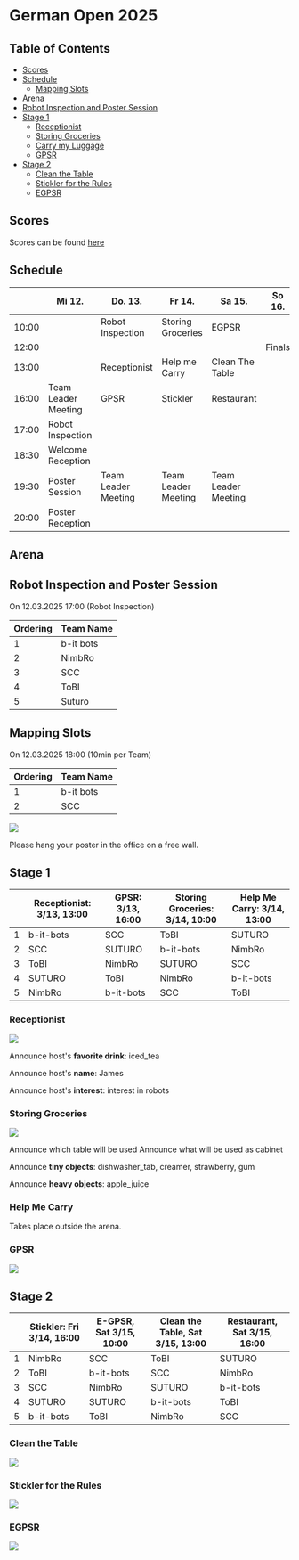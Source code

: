 # German Open 2025

## Table of Contents

- [Scores](#scores)
- [Schedule](#schedule)
    + [Mapping Slots](#mapping-slots)
- [Arena](#arenas)
- [Robot Inspection and Poster Session](#robot-inspection-and-poster-session)
- [Stage 1](#stage-1)
    + [Receptionist](#receptionist)
    + [Storing Groceries](#storing-groceries)
    + [Carry my Luggage](#carry-my-luggage)
    + [GPSR](#gpsr)
- [Stage 2](#stage-2)
    + [Clean the Table](#clean-the-table)
    + [Stickler for the Rules](#stickler-for-the-rules)
    + [EGPSR](#egpsr)

## Scores

Scores can be found [here](scores.md)

## Schedule

|        | Mi 12.              | Do. 13.             | Fr 14.              | Sa 15.              | So 16. |
|--------|---------------------|---------------------|---------------------|---------------------|--------|
| 10:00  |                     | Robot Inspection    | Storing Groceries   | EGPSR               |        |
| 12:00  |                     |                     |                     |                     | Finals |
| 13:00  |                     | Receptionist        | Help me Carry       | Clean The Table     |        |
| 16:00  | Team Leader Meeting | GPSR                | Stickler            | Restaurant          |        |
| 17:00  | Robot Inspection    |                     |                     |                     |        |
| 18:30  | Welcome Reception   |                     |                     |                     |        |
| 19:30  | Poster Session      | Team Leader Meeting | Team Leader Meeting | Team Leader Meeting |        |
| 20:00  | Poster Reception    |                     |                     |                     |        |

## Arena

## Robot Inspection and Poster Session
On 12.03.2025 17:00 (Robot Inspection)

| Ordering | Team Name |
|----------|-----------|
| 1        | b-it bots |
| 2        | NimbRo    |
| 3        | SCC       |
| 4        | ToBI      |
| 5        | Suturo    |

## Mapping Slots
On 12.03.2025 18:00 (10min per Team)

| Ordering | Team Name |
|----------|-----------|
| 1        | b-it bots |
| 2        | SCC       |

![](maps/map_robot_inspection.png)

Please hang your poster in the office on a free wall.

## Stage 1

|   | Receptionist: 3/13, 13:00 | GPSR: 3/13, 16:00 | Storing Groceries: 3/14, 10:00 | Help Me Carry: 3/14, 13:00 |
|---|---------------------------|-------------------|--------------------------------|----------------------------|
| 1 | b-it-bots                 | SCC               | ToBI                           | SUTURO                     |
| 2 | SCC                       | SUTURO            | b-it-bots                      | NimbRo                     |
| 3 | ToBI                      | NimbRo            | SUTURO                         | SCC                        |
| 4 | SUTURO                    | ToBI              | NimbRo                         | b-it-bots                  |
| 5 | NimbRo                    | b-it-bots         | SCC                            | ToBI                       |

### Receptionist
![](maps/stage_one/map_receptionist.png)

Announce host's **favorite drink**: iced_tea

Announce host's **name**: James

Announce host's **interest**: interest in robots

### Storing Groceries
![](maps/stage_one/map_storing_groceries.png)

Announce which table will be used
Announce what will be used as cabinet

Announce **tiny objects**: dishwasher_tab, creamer, strawberry, gum

Announce **heavy objects**: apple_juice

### Help Me Carry

Takes place outside the arena.

### GPSR
![](maps/stage_one/map_gpsr.png)

## Stage 2

|     |Stickler: Fri 3/14, 16:00|E-GPSR, Sat 3/15, 10:00|Clean the Table, Sat 3/15, 13:00|Restaurant, Sat 3/15, 16:00|
| --- | --- | --- | --- | --- |
|1    |NimbRo|SCC|ToBI|SUTURO|
|2    |ToBI|b-it-bots|SCC|NimbRo|
|3    |SCC|NimbRo|SUTURO|b-it-bots|
|4    |SUTURO|SUTURO|b-it-bots|ToBI|
|5    |b-it-bots|ToBI|NimbRo|SCC|

### Clean the Table
![](maps/stage_two/map_clean_the_table.png)

### Stickler for the Rules
![](maps/stage_two/map_stickler_for_the_rules.png)

### EGPSR
![](maps/stage_two/map_egpsr.png)


